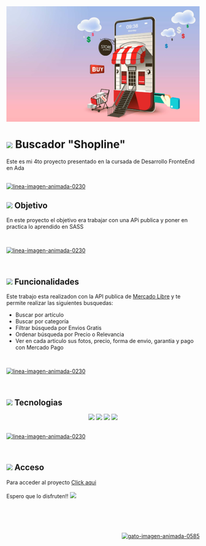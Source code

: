 <img src="./tienda-online.jpg" alt="Imagen de pagina principal" whidth = "100%">

<br />

# <img src="https://img.icons8.com/external-icongeek26-outline-gradient-icongeek26/26/000000/external-id-card-essentials-icongeek26-outline-gradient-icongeek26.png"/> Buscador "Shopline"

Este es mi 4to proyecto presentado en la cursada de Desarrollo FronteEnd en Ada

<br />
<a href="https://www.gifsanimados.org/cat-lineas-562.htm"><img src="https://www.gifsanimados.org/data/media/562/linea-imagen-animada-0230.gif" alt="linea-imagen-animada-0230" /></a>

<br /> 

## <img src="https://img.icons8.com/nolan/26/goal.png"/> Objetivo 

En este proyecto el objetivo era trabajar con una APi publica y poner en practica lo aprendido en SASS

<br /> 


<a href="https://www.gifsanimados.org/cat-lineas-562.htm"><img src="https://www.gifsanimados.org/data/media/562/linea-imagen-animada-0230.gif" alt="linea-imagen-animada-0230" /></a>

<br /> 

## <img src="https://img.icons8.com/nolan/26/refresh.png"/> Funcionalidades 
Este trabajo esta realizadon con la API publica de [Mercado Libre](https://developers.mercadolibre.com.ar/es_ar) y te permite realizar las siguientes busquedas:

<ul>
<li>Buscar por artículo</li>
<li>Buscar por categoría</li>
<li>Filtrar búsqueda por Envios Gratis</li>
<li>Ordenar búsqueda por Precio o Relevancia</li>
<li>Ver en cada articulo sus fotos, precio, forma de envio, garantia y pago con Mercado Pago </li>
</ul>

<br /> 


<a href="https://www.gifsanimados.org/cat-lineas-562.htm"><img src="https://www.gifsanimados.org/data/media/562/linea-imagen-animada-0230.gif" alt="linea-imagen-animada-0230" /></a>

<br /> 


## <img src="https://img.icons8.com/external-photo3ideastudio-gradient-photo3ideastudio/26/000000/external-computer-gadget-photo3ideastudio-gradient-photo3ideastudio.png"/> Tecnologias 


<div style="text-align: center">
<img src="https://img.icons8.com/external-tal-revivo-shadow-tal-revivo/48/000000/external-html-5-is-a-software-solution-stack-that-defines-the-properties-and-behaviors-of-web-page-logo-shadow-tal-revivo.png"/>
<img src="https://img.icons8.com/color/48/000000/css3.png"/>
<img src="https://img.icons8.com/color/48/000000/javascript--v1.png"/>
<img src="https://img.icons8.com/color/50/000000/sass.png"/>

</div>

<br /> 

<a href="https://www.gifsanimados.org/cat-lineas-562.htm"><img src="https://www.gifsanimados.org/data/media/562/linea-imagen-animada-0230.gif" alt="linea-imagen-animada-0230" /></a>


<br /> 



## <img src="https://img.icons8.com/external-icongeek26-outline-gradient-icongeek26/26/000000/external-hand-mobile-application-icongeek26-outline-gradient-icongeek26.png"/> Acceso

Para acceder al proyecto [Click aqui](https://ceciliarr.github.io/Buscador/) 
<br />
<br />
Espero que lo disfruten!! <img src="https://img.icons8.com/nolan/26/filled-like.png"/>

<br />
<br />

#

<div style="text-align: right"><a href="https://www.gifsanimados.org/cat-gatos-209.htm"><img src="https://www.gifsanimados.org/data/media/209/gato-imagen-animada-0585.gif" alt="gato-imagen-animada-0585"  /></a></div>